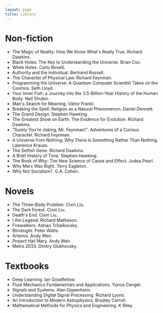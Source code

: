 ```yaml
---
layout: page
title: Library
---
```


# Non-fiction

- The Magic of Reality: How We Know What's Really True. Richard Dawkins.
- Black Holes: The Key to Understanding the Universe. Brian Cox.
- White Holes. Carlo Rovelli.
- Authority and the Individual. Bertrand Russell.
- The Character of Physical Law. Richard Feynman.
- Programming the Universe: A Quantum Computer Scientist Takes on the Cosmos. Seth Lloyd.
- Your Inner Fish: a Journey into the 3.5-Billion-Year History of the Human Body. Neil Shubin.
- Man's Search for Meaning. Viktor Frankl.
- Breaking the Spell: Religion as a Natural Phenomenon. Daniel Dennett.
- The Grand Design. Stephen Hawking.
- The Greatest Show on Earth: The Evidence for Evolution. Richard Dawkins.
- "Surely You're Joking, Mr. Feynman!": Adventures of a Curious Character. Richard Feynman.
- A Universe from Nothing: Why There Is Something Rather Than Nothing. Lawrence Krauss.
- The Selfish Gene. Richard Dawkins.
- A Brief History of Time. Stephen Hawking.
- The Book of Why: The New Science of Cause and Effect. Judea Pearl.
- Why Marx Was Right. Terry Eagleton.
- Why Not Socialism?. G.A. Cohen.

# Novels

- The Three-Body Problem. Cixin Liu.
- The Dark Forest. Cixin Liu.
- Death's End. Cixin Liu.
- I Am Legend. Richard Matheson.
- Firewalkers. Adrian Tchaikovsky.
- Blindsight. Peter Watts.
- Artemis. Andy Weir.
- Project Hail Mary. Andy Weir.
- Metro 2033. Dmitry Glukhovsky.

# Textbooks

- Deep Learning. Ian Goodfellow.
- Fluid Mechanics Fundamentals and Applications. Yunus Cengel.
- Signals and Systems. Alan Oppenheim.
- Understanding Digital Signal Processing. Richard Lyons.
- An Introduction to Modern Astrophysics. Bradley Carroll.
- Mathematical Methods for Physics and Engineering. K Riley.